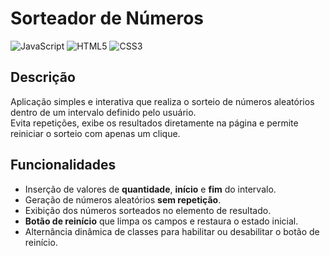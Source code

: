 # Sorteador de Números

![JavaScript](https://img.shields.io/badge/JavaScript-Lógica%20do%20sorteio-F7DF1E?style=flat-square&logo=javascript)
![HTML5](https://img.shields.io/badge/HTML5-Estrutura%20da%20página-E34F26?style=flat-square&logo=html5)
![CSS3](https://img.shields.io/badge/CSS3-Estilização%20da%20interface-1572B6?style=flat-square&logo=css3)

## Descrição
Aplicação simples e interativa que realiza o sorteio de números aleatórios dentro de um intervalo definido pelo usuário.  
Evita repetições, exibe os resultados diretamente na página e permite reiniciar o sorteio com apenas um clique.

## Funcionalidades
- Inserção de valores de **quantidade**, **início** e **fim** do intervalo.  
- Geração de números aleatórios **sem repetição**.  
- Exibição dos números sorteados no elemento de resultado.  
- **Botão de reinício** que limpa os campos e restaura o estado inicial.  
- Alternância dinâmica de classes para habilitar ou desabilitar o botão de reinício.
